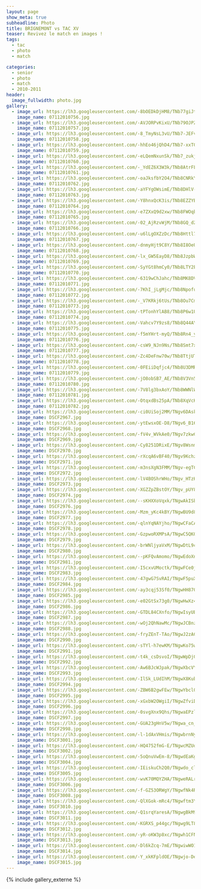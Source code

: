```yaml
---
layout: page
show_meta: true
subheadline: Photo
title: BRIGNEMONT vs TAC XV
teaser: Revivez le match en images !
tags:
  - tac
  - photo
  - match

categories:
  - senior
  - photo
  - match
  - 2010-2011
header:
  image_fullwidth: photo.jpg
gallery:
  - image_url: https://lh3.googleusercontent.com/-8bOEDkDjHM8/TNb77giJtTI/AAAAAAAAAqQ/UReCiHQoclUEpooK0CBRN6niQRPvGKXgQCHM
    image_name: 07112010756.jpg
  - image_url: https://lh3.googleusercontent.com/-AVJORPvKixU/TNb79OJPZFI/AAAAAAAAAqQ/YruSmCNfNKMHFosnabVtDMi8JtJdrAOjACHM
    image_name: 07112010757.jpg
  - image_url: https://lh3.googleusercontent.com/-8_TmyNsL3vU/TNb7-JEFvwI/AAAAAAAAAqQ/0bwZ2ay0ef0tfJpzdivQqgUJ4nF6H9AWgCHM
    image_name: 07112010758.jpg
  - image_url: https://lh3.googleusercontent.com/-hhEo46jQhD4/TNb7-xxTGmI/AAAAAAAAAqQ/HQBx4I1DOUknPIYth_3Adjsc_dFmh3U_ACHM
    image_name: 07112010759.jpg
  - image_url: https://lh3.googleusercontent.com/-eLQemNxunSk/TNb7_zukjGI/AAAAAAAAAqQ/RXuGfHfzxrAZZZSXkIynNnyhk4lPfvpJgCHM
    image_name: 07112010760.jpg
  - image_url: https://lh3.googleusercontent.com/-_YdEZ6X3W3k/TNb8AtrFLyI/AAAAAAAAAqQ/RXltOrE19OQIaArpqqPRpRGh14xYO6YGACHM
    image_name: 07112010761.jpg
  - image_url: https://lh3.googleusercontent.com/-oaJksfbY2O4/TNb8CNRkY9I/AAAAAAAAAqQ/J-OTnK2Fjn4Phx44rgwzld2v-j-if3ogQCHM
    image_name: 07112010762.jpg
  - image_url: https://lh3.googleusercontent.com/-aYFYgOWsimE/TNb8DHlV-uI/AAAAAAAAAqQ/782XsjmHwTowAhhocBEiCtnJ3l0IdSCCQCHM
    image_name: 07112010763.jpg
  - image_url: https://lh3.googleusercontent.com/-Y8hnxQcK3is/TNb8EZZYB-I/AAAAAAAAAqQ/5iZt_kGxWj4-UdVxStJWuopYpXLmkoDCACHM
    image_name: 07112010764.jpg
  - image_url: https://lh3.googleusercontent.com/-e7ZXxQ9d2xw/TNb8FWOqb4I/AAAAAAAAAqQ/iCbQhTPn71ACuTXNh3aNcJHgCIN9uH8oACHM
    image_name: 07112010765.jpg
  - image_url: https://lh3.googleusercontent.com/-02_AjRzvWjM/TNb8GQ_d2AI/AAAAAAAAAqQ/_gzg-BLQ9woe2e9TGgSy8p2qUEs9lpImACHM
    image_name: 07112010766.jpg
  - image_url: https://lh3.googleusercontent.com/-u6lLgOXZzDc/TNb8Httl7WI/AAAAAAAAAqQ/AmPBQ5hx69UoUpyIhumOqLUAoZrUFetuACHM
    image_name: 07112010767.jpg
  - image_url: https://lh3.googleusercontent.com/-dnmyHjt9C8Y/TNb8I8OeUaI/AAAAAAAAAqQ/4LH08Bc0Cek5e5Frb5caccHqitTi2phLQCHM
    image_name: 07112010768.jpg
  - image_url: https://lh3.googleusercontent.com/-lx_GW5EayD8/TNb8JzpbWcI/AAAAAAAAAqQ/Mo9Pag6saiIQjVxgj09U__groT_6DW4UQCHM
    image_name: 07112010769.jpg
  - image_url: https://lh3.googleusercontent.com/-SyYGt8hmCy0/TNb8LTY2ErI/AAAAAAAAAqQ/tUccJDRpYOsY9TBgHKjL0CxdRP9sr0hcgCHM
    image_name: 07112010770.jpg
  - image_url: https://lh3.googleusercontent.com/-6319wChJahc/TNb8MK8DVWI/AAAAAAAAAqQ/2id9iGNQuWc7foktXOV6XpZeaoszXVg1ACHM
    image_name: 07112010771.jpg
  - image_url: https://lh3.googleusercontent.com/-7KhI_jLgMjc/TNb8NpofuRI/AAAAAAAAAqQ/TEPxJDi0ivs1DQ_MlneIImofahoYdWoYwCHM
    image_name: 07112010772.jpg
  - image_url: https://lh3.googleusercontent.com/-_V7KRkj6tUs/TNb8Ou7CmBI/AAAAAAAAAqQ/sQ3KRPYAQaMVd9klJmfhV2sN467PQ9RxgCHM
    image_name: 07112010773.jpg
  - image_url: https://lh3.googleusercontent.com/-tPTonhYlAB8/TNb8P6w1UuI/AAAAAAAAAqU/ikC7h7dkxTkjf1pReJmhhA73K-F1pok7QCHM
    image_name: 07112010774.jpg
  - image_url: https://lh3.googleusercontent.com/-Vahcv7Y9zs8/TNb8Q44AYqI/AAAAAAAAAqY/t5H-XCeIPFUMYczD4lH10Mpi0JiSZBacACHM
    image_name: 07112010775.jpg
  - image_url: https://lh3.googleusercontent.com/-f5mYHrt-myQ/TNb8Rn4_yII/AAAAAAAAAqc/P8pzBmudn3s6l2C2xzRkV3-yoT-eQef5gCHM
    image_name: 07112010776.jpg
  - image_url: https://lh3.googleusercontent.com/-csW9_NJn9Ns/TNb8Smt7xSI/AAAAAAAAAqg/9gWu5wmoI2Ydm_LNKSbQR-Bz1fq0TFuowCHM
    image_name: 07112010777.jpg
  - image_url: https://lh3.googleusercontent.com/-Zc4DeFnw70w/TNb8TtjUT5I/AAAAAAAAAqk/JrPtUGHL2ZMx5Ra_XhHAf7dd1hrJjwV3QCHM
    image_name: 07112010778.jpg
  - image_url: https://lh3.googleusercontent.com/-0FEiiDqfjc4/TNb8U3DMRSI/AAAAAAAAAqo/Cwdg3Qvuy3kKV6wV54dAOq3c6pZzzsNjgCHM
    image_name: 07112010779.jpg
  - image_url: https://lh3.googleusercontent.com/-jO8obSB7_AE/TNb8V3Vn5XI/AAAAAAAAAqs/NyYHchHW42QkvMS2p1eSxOAruqSkVBUPQCHM
    image_name: 07112010780.jpg
  - image_url: https://lh3.googleusercontent.com/-7V8lg3bxAoY/TNb8WWNlWiI/AAAAAAAAAqw/_jv08Ghd5cgUA8_54TXi116iuJGysZi5wCHM
    image_name: 07112010781.jpg
  - image_url: https://lh3.googleusercontent.com/-OtqxdBs25pA/TNb8XqVcK5I/AAAAAAAAAq4/qL7npXp1eoMKGUuZZ9Fhw6qWW0N-OjryACHM
    image_name: 07112010782.jpg
  - image_url: https://lh3.googleusercontent.com/-ci0UiSoj2MM/TNgv6DAskgI/AAAAAAAAArU/yl-Ifa9UjBE7FEit6wcycqiyxV8mUdRHwCHM
    image_name: DSCF2967.jpg
  - image_url: https://lh3.googleusercontent.com/-ytEwsxOE-D8/TNgv6_B16ZI/AAAAAAAAArY/LdisQ1PDtgctUV1iajO7Q-ASchhfBzmqwCHM
    image_name: DSCF2968.jpg
  - image_url: https://lh3.googleusercontent.com/-fV4v_WVkAe0/TNgv7zkwCNI/AAAAAAAAArc/R3ZiKQ1L_BIx7U0qxvwqRNyEoL6cI9D6gCHM
    image_name: DSCF2969.jpg
  - image_url: https://lh3.googleusercontent.com/-Cy8251DRixE/TNgv8WsnmqI/AAAAAAAAArg/kRV9wXCCfD8qFbJidue1KK1VpGRbJjoYACHM
    image_name: DSCF2970.jpg
  - image_url: https://lh3.googleusercontent.com/-rXcqA6vBF40/TNgv9KchzoI/AAAAAAAAArk/NSon_gFZ0eMdu2VbfglRHxHk6fObmuMrwCHM
    image_name: DSCF2971.jpg
  - image_url: https://lh3.googleusercontent.com/-m3nsXgN3FMM/TNgv-egTCtI/AAAAAAAAAro/A5UenvXZLxYbHfsPvo570yTdrAujQerJACHM
    image_name: DSCF2972.jpg
  - image_url: https://lh3.googleusercontent.com/-lV4BOShrWHo/TNgv_HTzHPI/AAAAAAAAArs/asYlw5G5dCs9AXbvgznrnpJ0ZNbeo7qZgCHM
    image_name: DSCF2973.jpg
  - image_url: https://lh3.googleusercontent.com/-XGZZpZBstOY/TNgv_pUY8EI/AAAAAAAAArw/I8xhvOw0Rdwnz1DmRcQrbaOwM0ysDMtGACHM
    image_name: DSCF2974.jpg
  - image_url: https://lh3.googleusercontent.com/--sKHXXoVqxk/TNgwAkISbwI/AAAAAAAAAr0/vi4kcfVwemIbTwra2Bw2geS2PsntmKT9QCHM
    image_name: DSCF2976.jpg
  - image_url: https://lh3.googleusercontent.com/-Mzm_yKc4kBY/TNgwBU9d85I/AAAAAAAAAr4/bOO_7bdgtVY1vGwRMzS2cBKER08Xca8twCHM
    image_name: DSCF2977.jpg
  - image_url: https://lh3.googleusercontent.com/-qlnYqNAYjho/TNgwCFaCAAI/AAAAAAAAAr8/tiM7b8czJBYX8-W1WNLrurUkxQ6ItJ8uACHM
    image_name: DSCF2978.jpg
  - image_url: https://lh3.googleusercontent.com/-GzpwoRXMPsA/TNgwC5QKQzI/AAAAAAAAAsA/tFd_2uc_TpY958r4i8AOgV1D2-hrjFSAACHM
    image_name: DSCF2979.jpg
  - image_url: https://lh3.googleusercontent.com/-brWNljyaVxM/TNgwDtL9cMI/AAAAAAAAAsE/AruBoBa7m94jNvMK8ihIhdtY-NVkASvogCHM
    image_name: DSCF2980.jpg
  - image_url: https://lh3.googleusercontent.com/--pKFQvAmomo/TNgwEdoXn8I/AAAAAAAAAsI/Y1DRPQKy3GgLpDVPn_4m_QEvFgwaMhpKgCHM
    image_name: DSCF2981.jpg
  - image_url: https://lh3.googleusercontent.com/-I5cxvUMoctk/TNgwFCe0j1I/AAAAAAAAAsM/bBmysRF6HpAuJC2O2BZmm8Zq881ll3FrwCHM
    image_name: DSCF2983.jpg
  - image_url: https://lh3.googleusercontent.com/-47gwG7SvRAI/TNgwF5puX5I/AAAAAAAAAsQ/JvqAxq-EmKE_Hld69LkgDB71Z_ZhpOdQgCHM
    image_name: DSCF2984.jpg
  - image_url: https://lh3.googleusercontent.com/-ay3cqj53Sf0/TNgwHH870BI/AAAAAAAAAsU/_4PYAHCqyakss2iMQL6jXsyBYCQwi_d3QCHM
    image_name: DSCF2985.jpg
  - image_url: https://lh3.googleusercontent.com/-e02GtSx73g0/TNgwHwXz4-I/AAAAAAAAAsY/Fm5dy_OeRTkmiWrNp8K5RaHAZg_XfyNPQCHM
    image_name: DSCF2986.jpg
  - image_url: https://lh3.googleusercontent.com/-GTDL84CXnfo/TNgwIsyUBbI/AAAAAAAAAsc/db2poMNo-Lk6xR6CthzKpccdHB-79DZOwCHM
    image_name: DSCF2987.jpg
  - image_url: https://lh3.googleusercontent.com/-wOj2QhNawMc/TNgwJCBnzDI/AAAAAAAAAsg/UfmdfWQTY0AVB0ejY3SIxuBYOGxNOov8gCHM
    image_name: DSCF2988.jpg
  - image_url: https://lh3.googleusercontent.com/-fryZEnT-TAo/TNgwJ2zACiI/AAAAAAAAAsk/dvmlnE2fNlEQ0Tq80rXYDQ4ySo6CECfhgCHM
    image_name: DSCF2990.jpg
  - image_url: https://lh3.googleusercontent.com/-sTYl-h7ewKM/TNgwKo75wkI/AAAAAAAAAso/kqO-9o10VFge4Y7D7c5UaZ1clrV5ahodACHM
    image_name: DSCF2991.jpg
  - image_url: https://lh3.googleusercontent.com/-t4k_csDsvoI/TNgwWpDjG6I/AAAAAAAAAss/_SgGtf8EuqM1N9maTR2rZeYYTkzR2P9cQCHM
    image_name: DSCF2992.jpg
  - image_url: https://lh3.googleusercontent.com/-Aw6BJcWJpak/TNgwXbcVYpI/AAAAAAAAAsw/qd0v8mX8mrkwwG_H093HTrQv11pFi8uBQCHM
    image_name: DSCF2993.jpg
  - image_url: https://lh3.googleusercontent.com/-IlSk_LUdIhM/TNgwX8KubbI/AAAAAAAAAs0/rrej-8Txw0APsQUJ7-RnoJ_Om3rheGcaACHM
    image_name: DSCF2994.jpg
  - image_url: https://lh3.googleusercontent.com/-ZBW6B2gwFEw/TNgwYbclOpI/AAAAAAAAAs4/-oZwQ-UNgugxxCOjioalZ9Xfj0hfH4rqQCHM
    image_name: DSCF2995.jpg
  - image_url: https://lh3.googleusercontent.com/-xGxbW2OWgiI/TNgwZfviDOI/AAAAAAAAAs8/WqpnBAGfvicfmX5JSGKW53AnD3_8cZZIACHM
    image_name: DSCF2996.jpg
  - image_url: https://lh3.googleusercontent.com/-0svgXnx9Qhs/TNgwaEPzlLI/AAAAAAAAAtA/-9zChyscWG8d3_o1KtFbIA_6UmcxmPtLgCHM
    image_name: DSCF2997.jpg
  - image_url: https://lh3.googleusercontent.com/-GUA23gHnV5w/TNgwa_cn_AI/AAAAAAAAAtE/4rQt0I3oU7oxq76Hl1Mf19xdeiu1alRSQCHM
    image_name: DSCF2998.jpg
  - image_url: https://lh3.googleusercontent.com/-l-1dAxVHmis/TNgwbrnNyQI/AAAAAAAAAtI/w6lAWMwo37IGQscogCeUrlVczMwaEJ6zQCHM
    image_name: DSCF3001.jpg
  - image_url: https://lh3.googleusercontent.com/-HQ4752fmG-E/TNgwcMZUorI/AAAAAAAAAtM/v8Rz5Aw_i_wr691ci_tsy1vNPSyrl5bngCHM
    image_name: DSCF3002.jpg
  - image_url: https://lh3.googleusercontent.com/-5oQnuVwEm-8/TNgwdEaKgNI/AAAAAAAAAtQ/ClSzumDWfbEJ7rYp-5asOLMDI3LI0rgJgCHM
    image_name: DSCF3004.jpg
  - image_url: https://lh3.googleusercontent.com/-IEiskuCh2Q0/TNgwdo_clOI/AAAAAAAAAtU/zUfdem7bXNQ9tZcETvE-lOwQW22FD_ULwCHM
    image_name: DSCF3005.jpg
  - image_url: https://lh3.googleusercontent.com/-wvK70MQYZHA/TNgweRALrqI/AAAAAAAAAtY/BEQE6AavWIYXWzvhEynljI5KvzqySoDJACHM
    image_name: DSCF3006.jpg
  - image_url: https://lh3.googleusercontent.com/-f-GZ53ORWgY/TNgwfNk4RoI/AAAAAAAAAtc/p6QIOzyd8pkiPFd9gQgQHq-RJ2MVlUCBwCHM
    image_name: DSCF3008.jpg
  - image_url: https://lh3.googleusercontent.com/-QlXGok-mRc4/TNgwftm3Y0I/AAAAAAAAAtg/_VuLWOGl5aAkfyG3KMrrPv2fsUBBA9ENwCHM
    image_name: DSCF3010.jpg
  - image_url: https://lh3.googleusercontent.com/-Q1srqYaresA/TNgwgBkM96I/AAAAAAAAAtk/m004DLacjDE-iYhIOMYSNqLMK-4uUrTsQCHM
    image_name: DSCF3011.jpg
  - image_url: https://lh3.googleusercontent.com/-KGRXS_p44gc/TNgwg9LT8PI/AAAAAAAAAto/uok3ZwYQp74crZC1Ugvy2T2hc6kOYanQgCHM
    image_name: DSCF3012.jpg
  - image_url: https://lh3.googleusercontent.com/-yR-oKW3p8xc/TNgwh1CFNjI/AAAAAAAAAtw/ZBMGQdQaFZQHprDHzLnHWNRoQ2BDHvCXACHM
    image_name: DSCF3013.jpg
  - image_url: https://lh3.googleusercontent.com/-Dl6kZcq-7mE/TNgwiwWO14I/AAAAAAAAAt0/gINgblfFQ0wqg_D07HgC1kKFY0rF7YoCACHM
    image_name: DSCF3014.jpg
  - image_url: https://lh3.googleusercontent.com/-Y_xkKFpldOE/TNgwjo-DeqI/AAAAAAAAAt4/joc3djQQQ8k3YTrS8r_iz43MvjVMTP_cwCHM
    image_name: DSCF3015.jpg
---
```

{% include gallery_externe %}
